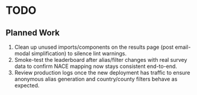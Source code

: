 # TODO

## Planned Work
1. Clean up unused imports/components on the results page (post email-modal simplification) to silence lint warnings.
2. Smoke-test the leaderboard after alias/filter changes with real survey data to confirm NACE mapping now stays consistent end-to-end.
3. Review production logs once the new deployment has traffic to ensure anonymous alias generation and country/county filters behave as expected.

